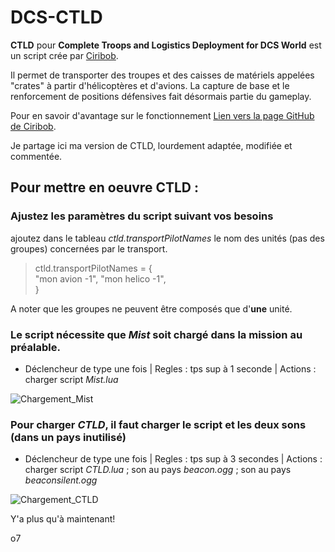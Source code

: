 # DCS-CTLD

**CTLD** pour **Complete Troops and Logistics Deployment for DCS World** est un script crée par [Ciribob](https://github.com/ciribob).

Il permet de transporter des troupes et des caisses de matériels appelées "crates" à partir d'hélicoptères et d'avions.
La capture de base et le renforcement de positions  défensives fait désormais partie du gameplay.
  
Pour en savoir d'avantage sur le fonctionnement [Lien vers la page GitHub de Ciribob](https://github.com/ciribob/DCS-CTLD).  

Je partage ici ma version de CTLD, lourdement adaptée, modifiée et commentée.  
  
  
## Pour mettre en oeuvre **CTLD** :  

### Ajustez les paramètres du script suivant vos besoins
ajoutez dans le tableau *ctld.transportPilotNames* le nom des unités (pas des groupes) concernées par le transport.  
> ctld.transportPilotNames = {  
> "mon avion -1",
> "mon helico -1",  
> }  
 
A noter que les groupes ne peuvent être composés que d'**une** unité.  
  
### Le script nécessite que *Mist* soit chargé dans la mission au préalable.
 - Déclencheur de type une fois | Regles : tps sup à 1 seconde | Actions : charger script *Mist.lua*
  
![Chargement_Mist](https://github.com/Queton1-1/DCS-CTLD/assets/13013609/d70269cd-683e-4567-bebf-d498e2c46b24)  

  
### Pour charger *CTLD*, il faut charger le script et les deux sons (dans un pays inutilisé)
- Déclencheur de type une fois | Regles : tps sup à 3 secondes | Actions : charger script *CTLD.lua* ; son au pays *beacon.ogg* ; son au pays *beaconsilent.ogg*
  
![Chargement_CTLD](https://github.com/Queton1-1/DCS-CTLD/assets/13013609/2f807bfe-8f95-409a-88ba-ea55b0ff76c5)  
  

Y'a plus qu'à maintenant!  
  
o7


